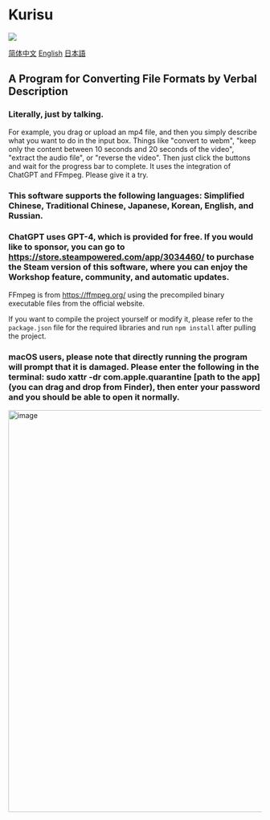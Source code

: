 # Kurisu
<img src="http://counter.seku.su/cmoe?name=mcdfsteve/kurisu&theme=moebooru" />

[简体中文](https://github.com/MCDFsteve/Kurisu/blob/main/README_zhCN.md)   [English](https://github.com/MCDFsteve/Kurisu/blob/main/README.md)   [日本語](https://github.com/MCDFsteve/Kurisu/blob/main/README_jp.md)
## A Program for Converting File Formats by Verbal Description
### Literally, just by talking.
For example, you drag or upload an mp4 file, and then you simply describe what you want to do in the input box.
Things like "convert to webm", "keep only the content between 10 seconds and 20 seconds of the video", "extract the audio file", or "reverse the video".
Then just click the buttons and wait for the progress bar to complete.
It uses the integration of ChatGPT and FFmpeg.
Please give it a try.
### This software supports the following languages: Simplified Chinese, Traditional Chinese, Japanese, Korean, English, and Russian.

### ChatGPT uses GPT-4, which is provided for free. If you would like to sponsor, you can go to https://store.steampowered.com/app/3034460/ to purchase the Steam version of this software, where you can enjoy the Workshop feature, community, and automatic updates.

FFmpeg is from https://ffmpeg.org/ using the precompiled binary executable files from the official website.

If you want to compile the project yourself or modify it, please refer to the <code>package.json</code> file for the required libraries and run <code>npm install</code> after pulling the project.

### macOS users, please note that directly running the program will prompt that it is damaged. Please enter the following in the terminal: sudo xattr -dr com.apple.quarantine [path to the app] (you can drag and drop from Finder), then enter your password and you should be able to open it normally.
<img width="800" alt="image" src="https://github.com/user-attachments/assets/7005dd5e-6c91-4b5b-96ff-19378b13190e">

